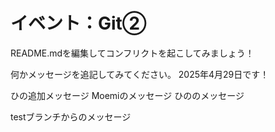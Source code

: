 # イベント：Git②
README.mdを編集してコンフリクトを起こしてみましょう！

何かメッセージを追記してみてください。
2025年4月29日です！

ひの追加メッセージ
Moemiのメッセージ
ひののメッセージ

testブランチからのメッセージ
